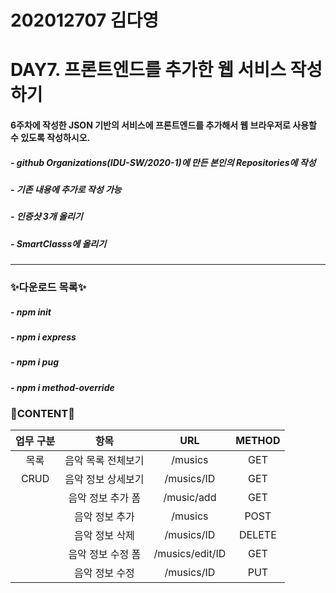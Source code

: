 202012707 김다영
===
DAY7. 프론트엔드를 추가한 웹 서비스 작성하기
===

#### 6주차에 작성한 JSON 기반의 서비스에 프론트엔드를 추가해서 웹 브라우저로 사용할 수 있도록 작성하시오.

##### - github Organizations(IDU-SW/2020-1)에 만든 본인의 Repositories에 작성

##### - 기존 내용에 추가로 작성 가능

##### - 인증샷 3개 올리기

##### - SmartClasss에 올리기

--------------

### ✨다운로드 목록✨
##### - npm init

##### - npm i express

##### - npm i pug

##### - npm i method-override

### 🎈CONTENT🎈

| 업무 구분 |        항목        |       URL       | METHOD |
| :-------: | :----------------: | :-------------: | :----: |
|   목록    | 음악 목록 전체보기 |     /musics     |  GET   |
|   CRUD    | 음악 정보 상세보기 |   /musics/ID    |  GET   |
|           | 음악 정보 추가 폼  |   /music/add    |  GET   |
|           |   음악 정보 추가   |     /musics     |  POST  |
|           |   음악 정보 삭제   |   /musics/ID    | DELETE |
|           | 음악 정보 수정 폼  | /musics/edit/ID |  GET   |
|           |   음악 정보 수정   |   /musics/ID    |  PUT   |